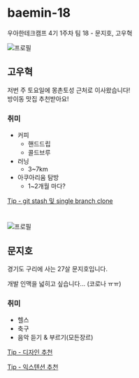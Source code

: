 # baemin-18

우아한테크캠프 4기 1주차 팀 18 - 문지호, 고우혁

![프로필](https://user-images.githubusercontent.com/45394360/124464501-3a3d5980-ddcf-11eb-9188-29c435e95f84.jpg)

## 고우혁

저번 주 토요일에 몽촌토성 근처로 이사왔습니다!  
방이동 맛집 추천받아요!

### 취미

- 커피
  - 핸드드립
  - 콜드브루
- 러닝
  - 3~7km
- 아쿠아리움 탐방
  - 1~2개월 마다?

[Tip - git stash 및 single branch clone](https://github.com/woowa-techcamp-2021/baemin-18/blob/main/tip/git.md)

#

![프로필](https://user-images.githubusercontent.com/50862052/124464868-ab7d0c80-ddcf-11eb-955b-f661c5afe1bc.jpeg)

## 문지호

경기도 구리에 사는 27살 문지호입니다.

개발 인맥을 넓히고 싶습니다... (코로나 ㅠㅠ)


### 취미
- 헬스
- 축구
- 음악 듣기 & 부르기(모든장르)

[Tip - 디자인 추천](https://github.com/woowa-techcamp-2021/baemin-18/blob/main/tip/디자인.md)

[Tip - 익스텐션 추천](https://github.com/woowa-techcamp-2021/baemin-18/blob/main/tip/익스텐션.md)
